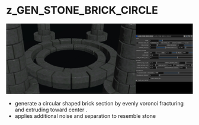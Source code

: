 # z_GEN_STONE_BRICK_CIRCLE

![z_GEN_STONE_BRICK_CIRCLE](/hip/z_GEN_STONE_BRICK_CIRCLE/z_GEN_STONE_BRICK_CIRCLE.jpg?raw=true "z_GEN_STONE_BRICK_CIRCLE")

- generate a circular shaped brick section by evenly voronoi fracturing and extruding toward center .
- applies additional noise and separation to resemble stone 